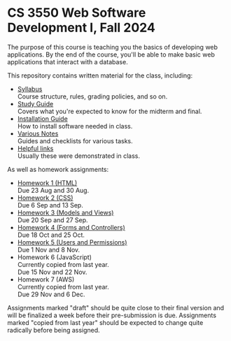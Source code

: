 CS 3550 Web Software Development I, Fall 2024
=============================================

The purpose of this course is teaching you the basics of developing
web applications. By the end of the course, you'll be able to make
basic web applications that interact with a database.

This repository contains written material for the class, including:

* [Syllabus](syllabus.md) \
  Course structure, rules, grading policies, and so on.
* [Study Guide](study-guide.md) \
  Covers what you're expected to know for the midterm and final.
* [Installation Guide](install.md) \
  How to install software needed in class.
* [Various Notes](notes.md) \
  Guides and checklists for various tasks.
* [Helpful links](links.md) \
  Usually these were demonstrated in class.
  
As well as homework assignments:

* [Homework 1 (HTML)](hw1.md) \
  Due 23 Aug and 30 Aug.
* [Homework 2 (CSS)](hw2.md) \
  Due 6 Sep and 13 Sep.
* [Homework 3 (Models and Views)](hw3.md) \
  Due 20 Sep and 27 Sep.
* [Homework 4 (Forms and Controllers)](hw4.md) \
  Due 18 Oct and 25 Oct.
* [Homework 5 (Users and Permissions)](hw5.md) \
  Due 1 Nov and 8 Nov.
* Homework 6 (JavaScript) \
  Currently copied from last year. \
  Due 15 Nov and 22 Nov.
* Homework 7 (AWS) \
  Currently copied from last year. \
  Due 29 Nov and 6 Dec.

Assignments marked "draft" should be quite close to their final
version and will be finalized a week before their pre-submission is
due. Assignments marked "copied from last year" should be expected to
change quite radically before being assigned.
